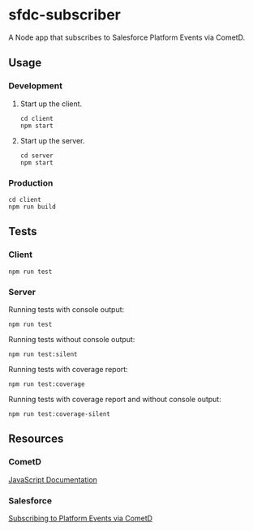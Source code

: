 # sfdc-subscriber

A Node app that subscribes to Salesforce Platform Events via CometD.

## Usage

### Development

1. Start up the client.
    ```
    cd client
    npm start
    ```
2. Start up the server.
    ```
    cd server
    npm start
    ```
### Production

```
cd client
npm run build
```



## Tests

### Client

```
npm run test
```

### Server

Running tests with console output:

```
npm run test
```

Running tests without console output:

```
npm run test:silent
```

Running tests with coverage report:

```
npm run test:coverage
```

Running tests with coverage report and without console output:

```
npm run test:coverage-silent
```

## Resources

### CometD

[JavaScript Documentation](https://docs.cometd.org/current4/reference/#_javascript)

### Salesforce

[Subscribing to Platform Events via CometD](https://developer.salesforce.com/docs/atlas.en-us.platform_events.meta/platform_events/platform_events_subscribe_cometd.htm)